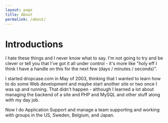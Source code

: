 ```yaml
---
layout: page
title: About
permalink: /about/
---
```


# Introductions #

I hate these things and I never know what to say. I'm not going to try and be clever or tell you that I've got it all under control - it's more like "holy eff I think I have a handle on this for the next few (days / minutes / seconds)".

I started dropcase.com in May of 2003, thinking that I wanted to learn how to do some Web development and maybe start another site or two once I was up and running. That didn't happen - although I learned a lot about managing the backend of a site and PHP and MySQL and other stuff along with my day job.

Now I do Application Support and manage a team supporting and working with  groups in the US, Sweden, Belgium, and Japan.